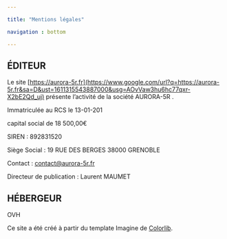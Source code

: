 ```yaml
---

title: "Mentions légales"

navigation : bottom

---
```


ÉDITEUR
-------

Le site [https://aurora-5r.fr](https://www.google.com/url?q=https://aurora-5r.fr&sa=D&ust=1611315543887000&usg=AOvVaw3hu6hc77qxr-X2bE2Qd_uj) présente l’activité de la société AURORA-5R .

Immatriculée au RCS le 13-01-201

capital social de 18 500,00€

SIREN : 892831520

Siège Social : 19 RUE DES BERGES 38000 GRENOBLE

Contact : [contact@aurora-5r.fr](mailto:contact@aurora-5r.fr)

Directeur de publication : Laurent MAUMET

HÉBERGEUR
---------

OVH

Ce site a été créé à partir du template Imagine de [Colorlib](https://www.google.com/url?q=https://colorlib.com/&sa=D&ust=1611315543889000&usg=AOvVaw324SSBMCXXrC7r8Gtar5vI).

